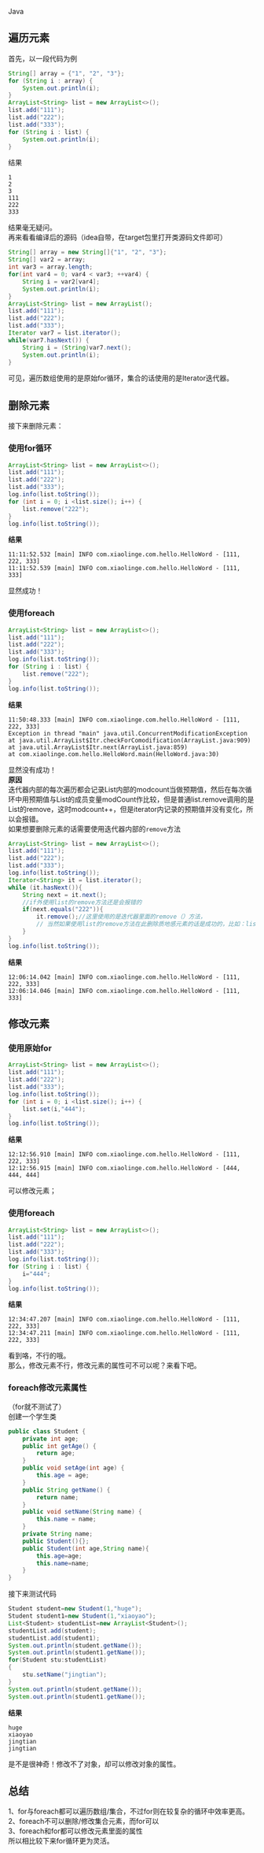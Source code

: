 Java
<a name="BSgIf"></a>
## 遍历元素
首先，以一段代码为例
```java
String[] array = {"1", "2", "3"};
for (String i : array) {
    System.out.println(i);
}
ArrayList<String> list = new ArrayList<>();
list.add("111");
list.add("222");
list.add("333");
for (String i : list) {
    System.out.println(i);
}
```
结果
```
1
2
3
111
222
333
```
结果毫无疑问。<br />再来看看编译后的源码（idea自带，在target包里打开类源码文件即可）
```java
String[] array = new String[]{"1", "2", "3"};
String[] var2 = array;
int var3 = array.length;
for(int var4 = 0; var4 < var3; ++var4) {
    String i = var2[var4];
    System.out.println(i);
}
ArrayList<String> list = new ArrayList();
list.add("111");
list.add("222");
list.add("333");
Iterator var7 = list.iterator();
while(var7.hasNext()) {
    String i = (String)var7.next();
    System.out.println(i);
}
```
可见，遍历数组使用的是原始for循环，集合的话使用的是Iterator迭代器。
<a name="l9rir"></a>
## 删除元素
接下来删除元素：
<a name="c69U9"></a>
### 使用for循环
```java
ArrayList<String> list = new ArrayList<>();
list.add("111");
list.add("222");
list.add("333");
log.info(list.toString());
for (int i = 0; i <list.size(); i++) {
    list.remove("222");
}
log.info(list.toString());
```
**结果**
```
11:11:52.532 [main] INFO com.xiaolinge.com.hello.HelloWord - [111, 222, 333]
11:11:52.539 [main] INFO com.xiaolinge.com.hello.HelloWord - [111, 333]
```
显然成功！
<a name="IZ4ws"></a>
### 使用foreach
```java
ArrayList<String> list = new ArrayList<>();
list.add("111");
list.add("222");
list.add("333");
log.info(list.toString());
for (String i : list) {
    list.remove("222");
}
log.info(list.toString());
```
**结果**
```
11:50:48.333 [main] INFO com.xiaolinge.com.hello.HelloWord - [111, 222, 333]
Exception in thread "main" java.util.ConcurrentModificationException
at java.util.ArrayList$Itr.checkForComodification(ArrayList.java:909)
at java.util.ArrayList$Itr.next(ArrayList.java:859)
at com.xiaolinge.com.hello.HelloWord.main(HelloWord.java:30)
```
显然没有成功！<br />**原因**<br />迭代器内部的每次遍历都会记录List内部的modcount当做预期值，然后在每次循环中用预期值与List的成员变量modCount作比较，但是普通list.remove调用的是List的remove，这时modcount++，但是iterator内记录的预期值并没有变化，所以会报错。<br />如果想要删除元素的话需要使用迭代器内部的`remove`方法
```java
ArrayList<String> list = new ArrayList<>();
list.add("111");
list.add("222");
list.add("333");
log.info(list.toString());
Iterator<String> it = list.iterator();
while (it.hasNext()){
    String next = it.next();
    //if外使用list的remove方法还是会报错的
    if(next.equals("222")){
        it.remove();//这里使用的是迭代器里面的remove（）方法，
        // 当然如果使用list的remove方法在此删除质地感元素的话是成功的，比如：list.remove("222")
    }
}
log.info(list.toString());
```
**结果**
```
12:06:14.042 [main] INFO com.xiaolinge.com.hello.HelloWord - [111, 222, 333]
12:06:14.046 [main] INFO com.xiaolinge.com.hello.HelloWord - [111, 333]
```
<a name="ErMx6"></a>
## 修改元素
<a name="TMiHQ"></a>
### 使用原始for
```java
ArrayList<String> list = new ArrayList<>();
list.add("111");
list.add("222");
list.add("333");
log.info(list.toString());
for (int i = 0; i <list.size(); i++) {
    list.set(i,"444");
}
log.info(list.toString());
```
**结果**
```
12:12:56.910 [main] INFO com.xiaolinge.com.hello.HelloWord - [111, 222, 333]
12:12:56.915 [main] INFO com.xiaolinge.com.hello.HelloWord - [444, 444, 444]
```
可以修改元素；
<a name="MnGR7"></a>
### 使用foreach
```java
ArrayList<String> list = new ArrayList<>();
list.add("111");
list.add("222");
list.add("333");
log.info(list.toString());
for (String i : list) {
    i="444";
}
log.info(list.toString());
```
**结果**
```
12:34:47.207 [main] INFO com.xiaolinge.com.hello.HelloWord - [111, 222, 333]
12:34:47.211 [main] INFO com.xiaolinge.com.hello.HelloWord - [111, 222, 333]
```
看到咯，不行的哦。<br />那么，修改元素不行，修改元素的属性可不可以呢？来看下吧。
<a name="aVfHK"></a>
### foreach修改元素属性
（for就不测试了）<br />创建一个学生类
```java
public class Student {
    private int age;
    public int getAge() {
        return age;
    }
    public void setAge(int age) {
        this.age = age;
    }
    public String getName() {
        return name;
    }
    public void setName(String name) {
        this.name = name;
    }
    private String name;
    public Student(){};
    public Student(int age,String name){
        this.age=age;
        this.name=name;
    }
}
```
接下来测试代码
```java
Student student=new Student(1,"huge");
Student student1=new Student(1,"xiaoyao");
List<Student> studentList=new ArrayList<Student>();
studentList.add(student);
studentList.add(student1);
System.out.println(student.getName());
System.out.println(student1.getName());
for(Student stu:studentList)
{
    stu.setName("jingtian");
}
System.out.println(student.getName());
System.out.println(student1.getName());
```
**结果**
```
huge
xiaoyao
jingtian
jingtian
```
是不是很神奇！修改不了对象，却可以修改对象的属性。
<a name="o9h2O"></a>
## 总结
1、for与foreach都可以遍历数组/集合，不过for则在较复杂的循环中效率更高。<br />2、foreach不可以删除/修改集合元素，而for可以<br />3、foreach和for都可以修改元素里面的属性<br />所以相比较下来for循环更为灵活。
